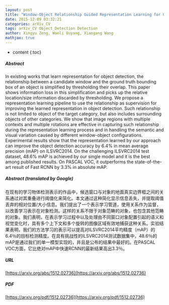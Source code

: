```yaml
---
layout: post
title: "Window-Object Relationship Guided Representation Learning for Generic Object Detections"
date: 2015-12-09 03:32:21
categories: arXiv_CV
tags: arXiv_CV Object_Detection Detection
author: Xingyu Zeng, Wanli Ouyang, Xiaogang Wang
mathjax: true
---
```


* content
{:toc}

##### Abstract
In existing works that learn representation for object detection, the relationship between a candidate window and the ground truth bounding box of an object is simplified by thresholding their overlap. This paper shows information loss in this simplification and picks up the relative location/size information discarded by thresholding. We propose a representation learning pipeline to use the relationship as supervision for improving the learned representation in object detection. Such relationship is not limited to object of the target category, but also includes surrounding objects of other categories. We show that image regions with multiple contexts and multiple rotations are effective in capturing such relationship during the representation learning process and in handling the semantic and visual variation caused by different window-object configurations. Experimental results show that the representation learned by our approach can improve the object detection accuracy by 6.4% in mean average precision (mAP) on ILSVRC2014. On the challenging ILSVRC2014 test dataset, 48.6% mAP is achieved by our single model and it is the best among published results. On PASCAL VOC, it outperforms the state-of-the-art result of Fast RCNN by 3.3% in absolute mAP.

##### Abstract (translated by Google)
在现有的学习物体检测表示的作品中，候选窗口与对象的地面真实边界框之间的关系通过对其重叠进行阈值化来简化。本文通过这种简化显示信息丢失，并提取阈值丢弃的相对位置/大小信息。我们提出了一个表示学习管道，使用关系作为监督，以改善学习表示在对象检测。这样的关系不限于对象范畴的对象，也包含其他范畴的对象。我们表明，在表示学习过程中以及处理由不同窗口对象配置引起的语义和视觉变化时，具有多个上下文和多个旋转的图像区域有效地捕获这种关系。实验结果表明，我们的方法学习的表示可以提高对ILSVRC2014平均精度（mAP）的6.4％的目标检测精度。在具有挑战性的ILSVRC2014测试数据集中，48.6％的mAP是通过我们的单一模型实现的，并且是公布的结果中最好的。在PASCAL VOC方面，它比绝对mAP中快速RCNN的最新结果高出3.3％。

##### URL
[https://arxiv.org/abs/1512.02736](https://arxiv.org/abs/1512.02736)

##### PDF
[https://arxiv.org/pdf/1512.02736](https://arxiv.org/pdf/1512.02736)

